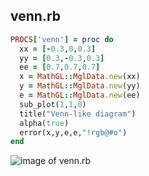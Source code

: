 
## venn.rb

```ruby
PROCS['venn'] = proc do
  xx = [-0.3,0,0.3]
  yy = [0.3,-0.3,0.3]
  ee = [0.7,0.7,0.7]
  x = MathGL::MglData.new(xx)
  y = MathGL::MglData.new(yy)
  e = MathGL::MglData.new(ee)
  sub_plot(1,1,0)
  title("Venn-like diagram")
  alpha(true)
  error(x,y,e,e,"!rgb@#o")
end


```
![image of venn.rb](https://raw.github.com/masa16/ruby-mathgl-sample/master/samples/venn/venn.png)
